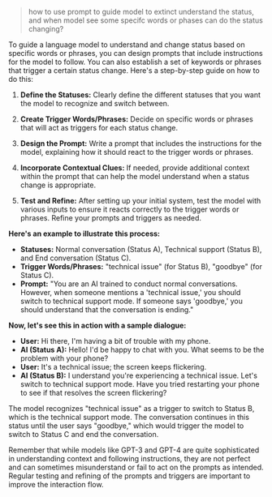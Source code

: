> how to use prompt to guide model to extinct understand the status, and when model see some specifc words or phases can do the status changing?

To guide a language model to understand and change status based on specific words or phrases, you can design prompts that include instructions for the model to follow. You can also establish a set of keywords or phrases that trigger a certain status change. Here's a step-by-step guide on how to do this:

1. **Define the Statuses:** Clearly define the different statuses that you want the model to recognize and switch between.

2. **Create Trigger Words/Phrases:** Decide on specific words or phrases that will act as triggers for each status change.

3. **Design the Prompt:** Write a prompt that includes the instructions for the model, explaining how it should react to the trigger words or phrases.

4. **Incorporate Contextual Clues:** If needed, provide additional context within the prompt that can help the model understand when a status change is appropriate.

5. **Test and Refine:** After setting up your initial system, test the model with various inputs to ensure it reacts correctly to the trigger words or phrases. Refine your prompts and triggers as needed.



**Here's an example to illustrate this process:**

- **Statuses:** Normal conversation (Status A), Technical support (Status B), and End conversation (Status C).
- **Trigger Words/Phrases:** "technical issue" (for Status B), "goodbye" (for Status C).
- **Prompt:** "You are an AI trained to conduct normal conversations. However, when someone mentions a 'technical issue,' you should switch to technical support mode. If someone says 'goodbye,' you should understand that the conversation is ending."



**Now, let's see this in action with a sample dialogue:**

- **User:** Hi there, I'm having a bit of trouble with my phone.
- **AI (Status A):** Hello! I'd be happy to chat with you. What seems to be the problem with your phone?
- **User:** It's a technical issue; the screen keeps flickering.
- **AI (Status B):** I understand you're experiencing a technical issue. Let's switch to technical support mode. Have you tried restarting your phone to see if that resolves the screen flickering?

The model recognizes "technical issue" as a trigger to switch to Status B, which is the technical support mode. The conversation continues in this status until the user says "goodbye," which would trigger the model to switch to Status C and end the conversation.

Remember that while models like GPT-3 and GPT-4 are quite sophisticated in understanding context and following instructions, they are not perfect and can sometimes misunderstand or fail to act on the prompts as intended. Regular testing and refining of the prompts and triggers are important to improve the interaction flow.